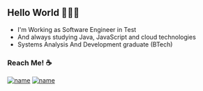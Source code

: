 ## Hello World 👋:technologist:


- I'm Working as Software Engineer in Test  
- And always studying Java, JavaScript and cloud technologies
- Systems Analysis And Development graduate (BTech)

### Reach Me! ☕
[![name](https://img.shields.io/badge/LinkedIn-0077B5?style=for-the-badge&logo=linkedin&logoColor=white)](https://www.linkedin.com/in/joaogrbm/)
[![name](https://img.shields.io/badge/Gmail-D14836?style=for-the-badge&logo=gmail&logoColor=white)](mailto:joaogrbm@gmail.com)
